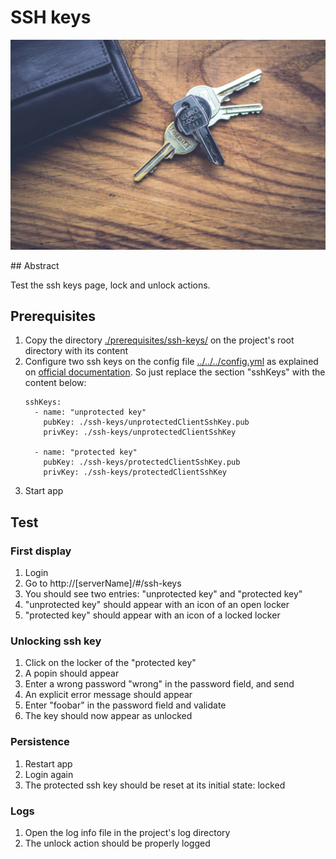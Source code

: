 # SSH keys

![keys on desk](../assets/keys-deck.jpg)

## Abstract

Test the ssh keys page, lock and unlock actions.

## Prerequisites

1. Copy the directory [./prerequisites/ssh-keys/](../prerequisites/ssh-keys/) on the project's root directory with its content
2. Configure two ssh keys on the config file [../../../config.yml](../../../config.yml) as explained on [official documentation](../../../doc/configure.md).
   So just replace the section "sshKeys" with the content below:
    ```
    sshKeys:
      - name: "unprotected key"
        pubKey: ./ssh-keys/unprotectedClientSshKey.pub
        privKey: ./ssh-keys/unprotectedClientSshKey
    
      - name: "protected key"
        pubKey: ./ssh-keys/protectedClientSshKey.pub
        privKey: ./ssh-keys/protectedClientSshKey
    ```
3. Start app

## Test

### First display

1. Login
2. Go to http://[serverName]/#/ssh-keys
3. You should see two entries: "unprotected key" and "protected key"
4. "unprotected key" should appear with an icon of an open locker
5. "protected key" should appear with an icon of a locked locker

### Unlocking ssh key

1. Click on the locker of the "protected key"
2. A popin should appear
3. Enter a wrong password "wrong" in the password field, and send
4. An explicit error message should appear
5. Enter "foobar" in the password field and validate
6. The key should now appear as unlocked

### Persistence

1. Restart app
2. Login again
3. The protected ssh key should be reset at its initial state: locked

### Logs

1. Open the log info file in the project's log directory
2. The unlock action should be properly logged
